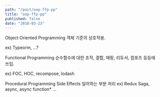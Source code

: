 ```yaml
---
path: "/post/oop-ffp-pp"
title: "oop-ffp-pp"
published: false
date: "2018-03-23"
---
```


Object Oriented Programming
객체 기준의 상호작용.

ex) Typeorm, ...?

Functional Programming
순수함수에 대한 조작, 결합, 매핑, 리듀서, 컴포즈 등등에 쓰임.

ex) FOC, HOC, recompose, lodash

Procedural Programming
Side Effects 일어하는 부분 처리
ex) Redux Saga, async, async function\* ...
